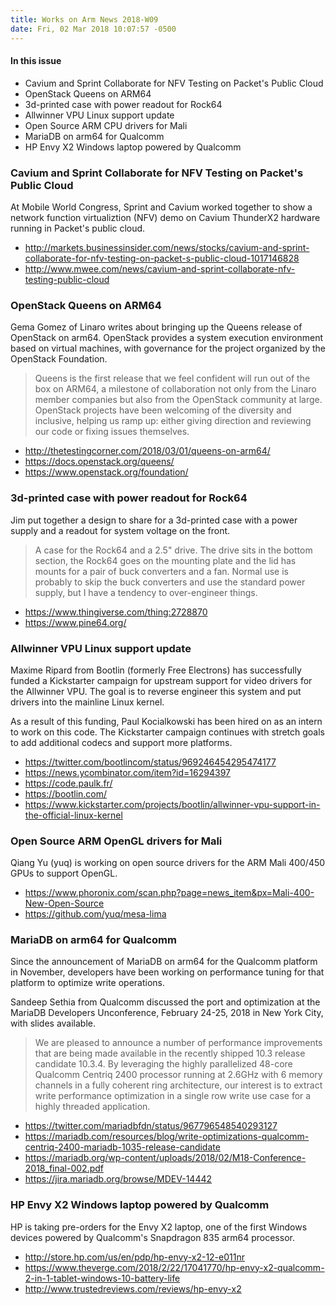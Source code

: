 ```yaml
---
title: Works on Arm News 2018-W09
date: Fri, 02 Mar 2018 10:07:57 -0500
---
```


#### In this issue

* Cavium and Sprint Collaborate for NFV Testing on Packet's Public Cloud
* OpenStack Queens on ARM64
* 3d-printed case with power readout for Rock64
* Allwinner VPU Linux support update
* Open Source ARM CPU drivers for Mali
* MariaDB on arm64 for Qualcomm
* HP Envy X2 Windows laptop powered by Qualcomm

### Cavium and Sprint Collaborate for NFV Testing on Packet's Public Cloud

At Mobile World Congress, Sprint and Cavium worked together to
show a network function virtualiztion (NFV) demo on Cavium 
ThunderX2 hardware running in Packet's public cloud.

* http://markets.businessinsider.com/news/stocks/cavium-and-sprint-collaborate-for-nfv-testing-on-packet-s-public-cloud-1017146828
* http://www.mwee.com/news/cavium-and-sprint-collaborate-nfv-testing-public-cloud

### OpenStack Queens on ARM64

Gema Gomez of Linaro writes about bringing up the Queens release of
OpenStack on arm64. OpenStack provides a system execution
environment based on virtual machines, with governance
for the project organized by the OpenStack Foundation.

> Queens is the first release that we feel confident will run out
of the box on ARM64, a milestone of collaboration not only from the
Linaro member companies but also from the OpenStack community at
large. OpenStack projects have been welcoming of the diversity and
inclusive, helping us ramp up: either giving direction and reviewing
our code or fixing issues themselves.

* http://thetestingcorner.com/2018/03/01/queens-on-arm64/
* https://docs.openstack.org/queens/
* https://www.openstack.org/foundation/

### 3d-printed case with power readout for Rock64

Jim put together a design to share for a 3d-printed
case with a power supply and a readout for system
voltage on the front. 

> A case for the Rock64 and a 2.5" drive. The drive sits in the
bottom section, the Rock64 goes on the mounting plate and the lid
has mounts for a pair of buck converters and a fan. Normal use is
probably to skip the buck converters and use the standard power
supply, but I have a tendency to over-engineer things.

* https://www.thingiverse.com/thing:2728870
* https://www.pine64.org/

### Allwinner VPU Linux support update

Maxime Ripard from Bootlin (formerly Free Electrons) has successfully funded
a Kickstarter campaign for upstream support for video drivers
for the Allwinner VPU.  The goal is to reverse engineer this system
and put drivers into the mainline Linux kernel. 

As a result of this funding, Paul Kocialkowski has been hired on
as an intern to work on this code. The Kickstarter campaign 
continues with stretch goals to add additional codecs and support
more platforms.

* https://twitter.com/bootlincom/status/969246454295474177
* https://news.ycombinator.com/item?id=16294397
* https://code.paulk.fr/
* https://bootlin.com/
* https://www.kickstarter.com/projects/bootlin/allwinner-vpu-support-in-the-official-linux-kernel

### Open Source ARM OpenGL drivers for Mali

Qiang Yu (yuq) is working on open source drivers for the ARM Mali 400/450
GPUs to support OpenGL. 

* https://www.phoronix.com/scan.php?page=news_item&px=Mali-400-New-Open-Source
* https://github.com/yuq/mesa-lima

### MariaDB on arm64 for Qualcomm

Since the announcement of MariaDB on arm64 for the Qualcomm
platform in November, developers have been working on 
performance tuning for that platform to optimize write
operations.

Sandeep Sethia from Qualcomm discussed the port and optimization
at the MariaDB Developers Unconference, February 24-25, 2018
in New York City, with slides available.

> We are pleased to announce a number of performance improvements
that are being made available in the recently shipped 10.3 release
candidate 10.3.4.  By leveraging the highly parallelized 48-core
Qualcomm Centriq 2400 processor running at 2.6GHz with 6 memory
channels in a fully coherent ring architecture, our interest is to
extract write performance optimization in a single row write use
case for a highly threaded application.

* https://twitter.com/mariadbfdn/status/967796548540293127
* https://mariadb.com/resources/blog/write-optimizations-qualcomm-centriq-2400-mariadb-1035-release-candidate
* https://mariadb.org/wp-content/uploads/2018/02/M18-Conference-2018_final-002.pdf
* https://jira.mariadb.org/browse/MDEV-14442

### HP Envy X2 Windows laptop powered by Qualcomm

HP is taking pre-orders for the Envy X2 laptop, one of
the first Windows devices powered by Qualcomm's
Snapdragon 835 arm64 processor.

* http://store.hp.com/us/en/pdp/hp-envy-x2-12-e011nr
* https://www.theverge.com/2018/2/22/17041770/hp-envy-x2-qualcomm-2-in-1-tablet-windows-10-battery-life
* http://www.trustedreviews.com/reviews/hp-envy-x2
